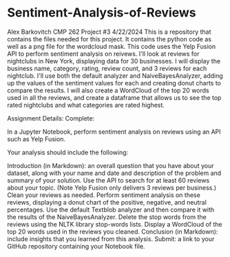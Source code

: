 # Sentiment-Analysis-of-Reviews
Alex Barkovitch CMP 262 Project #3 4/22/2024
This is a repository that contains the files needed for this project. It contains the python code as well as a png file for the wordcloud mask. This code uses the Yelp Fusion API to perform sentiment analysis on reivews. I'll look at reviews for nightclubs in New York, displaying data for 30 businesses. I will display the business name, category, rating, review count, and 3 reviews for each nightclub. I'll use both the default analyzer and NaiveBayesAnalyzer, adding up the values of the sentiment values for each and creating donut charts to compare the results. I will also create a WordCloud of the top 20 words used in all the reviews, and create a dataframe that allows us to see the top rated nightclubs and what categories are rated highest.


Assignment Details:
Complete:

In a Jupyter Notebook, perform sentiment analysis on reviews using an API such as Yelp Fusion.

Your analysis should include the following:

Introduction (in Markdown): an overall question that you have about your dataset, along with your name and date and description of the problem and summary of your solution.
Use the API to search for at least 60 reviews about your topic. (Note Yelp Fusion only delivers 3 reviews per business.)
Clean your reviews as needed.
Perform sentiment analysis on these reviews, displaying a donut chart of the positive, negative, and neutral percentages. Use the default Textblob analyzer and then compare it with the results of the NaiveBayesAnalyzer.
Delete the stop words from the reviews using the NLTK library stop-words lists.
Display a WordCloud of the top 20 words used in the reviews you cleaned.
Conclusion (in Markdown): include insights that you learned from this analysis.
Submit: a link to your GitHub repository containing your Notebook file.
